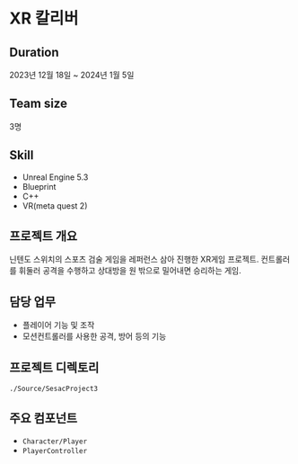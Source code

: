 # XR 칼리버

## Duration
2023년 12월 18일 ~ 2024년 1월 5일

## Team size
3명

## Skill
- Unreal Engine 5.3
- Blueprint
- C++
- VR(meta quest 2)

## 프로젝트 개요
닌텐도 스위치의 스포츠 검술 게임을 레퍼런스 삼아 진행한 XR게임 프로젝트. 컨트롤러를 휘둘러 공격을 수행하고 상대방을 원 밖으로 밀어내면 승리하는 게임.

## 담당 업무
- 플레이어 기능 및 조작
- 모션컨트롤러를 사용한 공격, 방어 등의 기능

## 프로젝트 디렉토리
`./Source/SesacProject3`

## 주요 컴포넌트
- `Character/Player`
- `PlayerController`
